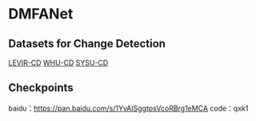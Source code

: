 # DMFANet
## Datasets for Change Detection
[LEVIR-CD](https://justchenhao.github.io/LEVIR/) 
[WHU-CD](https://github.com/AndreaCodegoni/Tiny_model_4_CD) 
[SYSU-CD](https://github.com/liumency/SYSU-CD)
## Checkpoints
baidu：https://pan.baidu.com/s/1YvAISggtpsVcoRBrg1eMCA 
code：qxk1 


